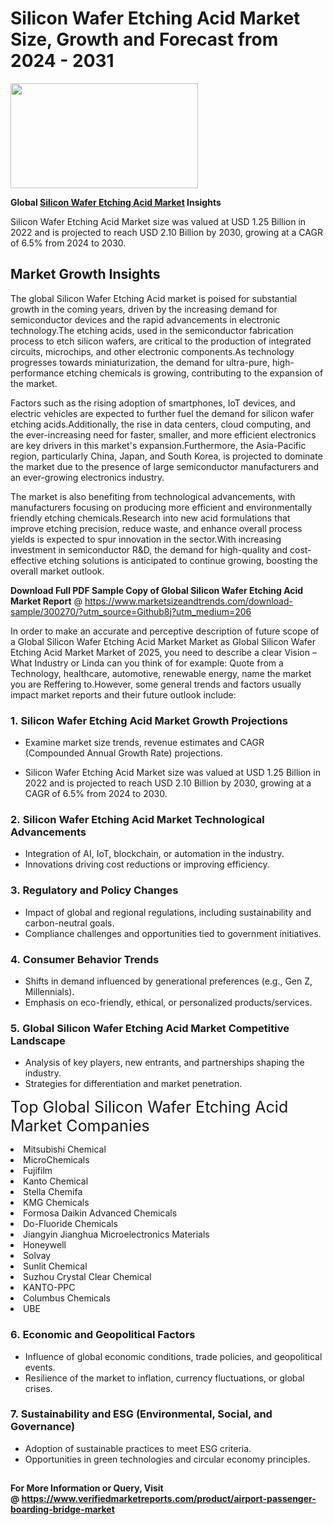 <H1>Silicon Wafer Etching Acid Market Size, Growth and Forecast from 2024 - 2031</H1><img class="aligncenter size-medium wp-image-584254" src="https://thirdeyenews.in/wp-content/uploads/2024/09/Global-Market-Research-300x168.jpeg" alt="" width="300" height="168" /><p><strong>Global&nbsp;<a href="https://www.marketsizeandtrends.com/download-sample/300270/?utm_source=Github8j?utm_medium=206">Silicon Wafer Etching Acid Market</a> Insights</strong></p><p>Silicon Wafer Etching Acid Market size was valued at USD 1.25 Billion in 2022 and is projected to reach USD 2.10 Billion by 2030, growing at a CAGR of 6.5% from 2024 to 2030.</p><p><h2>Market Growth Insights</h2> <p>The global Silicon Wafer Etching Acid market is poised for substantial growth in the coming years, driven by the increasing demand for semiconductor devices and the rapid advancements in electronic technology.The etching acids, used in the semiconductor fabrication process to etch silicon wafers, are critical to the production of integrated circuits, microchips, and other electronic components.As technology progresses towards miniaturization, the demand for ultra-pure, high-performance etching chemicals is growing, contributing to the expansion of the market.</p> <p>Factors such as the rising adoption of smartphones, IoT devices, and electric vehicles are expected to further fuel the demand for silicon wafer etching acids.Additionally, the rise in data centers, cloud computing, and the ever-increasing need for faster, smaller, and more efficient electronics are key drivers in this market's expansion.Furthermore, the Asia-Pacific region, particularly China, Japan, and South Korea, is projected to dominate the market due to the presence of large semiconductor manufacturers and an ever-growing electronics industry.</p> <p>The market is also benefiting from technological advancements, with manufacturers focusing on producing more efficient and environmentally friendly etching chemicals.Research into new acid formulations that improve etching precision, reduce waste, and enhance overall process yields is expected to spur innovation in the sector.With increasing investment in semiconductor R&D, the demand for high-quality and cost-effective etching solutions is anticipated to continue growing, boosting the overall market outlook.</p> <p><span class=""><strong>Download Full PDF Sample Copy of Global Silicon Wafer Etching Acid Market Report</strong> @ <a href="https://www.marketsizeandtrends.com/download-sample/300270/?utm_source=Github8j?utm_medium=206" target="_blank">https://www.marketsizeandtrends.com/download-sample/300270/?utm_source=Github8j?utm_medium=206</a></span></p><p>In order to make an accurate and perceptive description of future scope of a Global&nbsp;Silicon Wafer Etching Acid Market Market as Global&nbsp;Silicon Wafer Etching Acid Market Market of 2025, you need to describe a clear Vision &ndash; What Industry or Linda can you think of for example: Quote from a Technology, healthcare, automotive, renewable energy, name the market you are Reffering to.However, some general trends and factors usually impact market reports and their future outlook include:</p><h3>1.&nbsp;<strong>Silicon Wafer Etching Acid Market Growth Projections</strong></h3><ul><li>Examine market size trends, revenue estimates and CAGR (Compounded Annual Growth Rate) projections.</li><li><p>Silicon Wafer Etching Acid Market size was valued at USD 1.25 Billion in 2022 and is projected to reach USD 2.10 Billion by 2030, growing at a CAGR of 6.5% from 2024 to 2030.</p></li></ul><h3>2.&nbsp;<strong>Silicon Wafer Etching Acid Market Technological Advancements</strong></h3><ul><li>Integration of AI, IoT, blockchain, or automation in the industry.</li><li>Innovations driving cost reductions or improving efficiency.</li></ul><h3>3.&nbsp;<strong>Regulatory and Policy Changes</strong></h3><ul><li>Impact of global and regional regulations, including sustainability and carbon-neutral goals.</li><li>Compliance challenges and opportunities tied to government initiatives.</li></ul><h3>4.&nbsp;<strong>Consumer Behavior Trends</strong></h3><ul><li>Shifts in demand influenced by generational preferences (e.g., Gen Z, Millennials).</li><li>Emphasis on eco-friendly, ethical, or personalized products/services.</li></ul><h3>5.&nbsp;<strong>Global Silicon Wafer Etching Acid Market Competitive Landscape</strong></h3><ul><li>Analysis of key players, new entrants, and partnerships shaping the industry.</li><li>Strategies for differentiation and market penetration.</li></ul><p data-pm-slice="1 1 []"><span style="color: inherit; font-family: inherit; font-size: 25px;">Top Global Silicon Wafer Etching Acid Market Companies</span></p><div class="" data-test-id=""><p><li>Mitsubishi Chemical</li><li> MicroChemicals</li><li> Fujifilm</li><li> Kanto Chemical</li><li> Stella Chemifa</li><li> KMG Chemicals</li><li> Formosa Daikin Advanced Chemicals</li><li> Do-Fluoride Chemicals</li><li> Jiangyin Jianghua Microelectronics Materials</li><li> Honeywell</li><li> Solvay</li><li> Sunlit Chemical</li><li> Suzhou Crystal Clear Chemical</li><li> KANTO-PPC</li><li> Columbus Chemicals</li><li> UBE</li></p></div><h3>6.&nbsp;<strong>Economic and Geopolitical Factors</strong></h3><ul><li>Influence of global economic conditions, trade policies, and geopolitical events.</li><li>Resilience of the market to inflation, currency fluctuations, or global crises.</li></ul><h3>7.&nbsp;<strong>Sustainability and ESG (Environmental, Social, and Governance)</strong></h3><ul><li>Adoption of sustainable practices to meet ESG criteria.</li><li>Opportunities in green technologies and circular economy principles.</li></ul><h2><strong style="font-size: 14px;">For More Information or Query, Visit @&nbsp;</strong><a style="background-color: #ffffff; font-size: 14px;" href="https://www.marketsizeandtrends.com/report/silicon-wafer-etching-acid-market/" target="_blank">https://www.verifiedmarketreports.com/product/airport-passenger-boarding-bridge-market</a></h2>